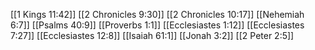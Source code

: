 [[1 Kings 11:42]]
[[2 Chronicles 9:30]]
[[2 Chronicles 10:17]]
[[Nehemiah 6:7]]
[[Psalms 40:9]]
[[Proverbs 1:1]]
[[Ecclesiastes 1:12]]
[[Ecclesiastes 7:27]]
[[Ecclesiastes 12:8]]
[[Isaiah 61:1]]
[[Jonah 3:2]]
[[2 Peter 2:5]]

